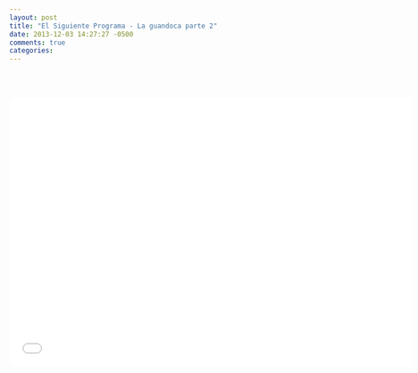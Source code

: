 ```yaml
---
layout: post
title: "El Siguiente Programa - La guandoca parte 2"
date: 2013-12-03 14:27:27 -0500
comments: true
categories: 
---
```

<div align="center">

<br></br>
<iframe width="720" height="480" src="//www.youtube.com/embed/bSCdk2Oxp5o" frameborder="0" allowfullscreen></iframe>
</div>